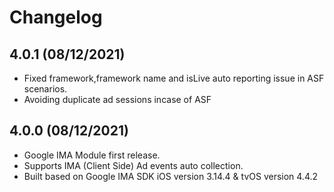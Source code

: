 # Changelog

## 4.0.1 (08/12/2021)
* Fixed framework,framework name and isLive auto reporting issue in ASF scenarios.
* Avoiding duplicate ad sessions incase of ASF

## 4.0.0 (08/12/2021)
* Google IMA Module first release.
* Supports IMA (Client Side) Ad events auto collection.
* Built based on Google IMA SDK iOS version 3.14.4 & tvOS version 4.4.2

